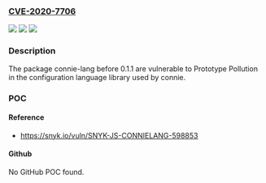 ### [CVE-2020-7706](https://cve.mitre.org/cgi-bin/cvename.cgi?name=CVE-2020-7706)
![](https://img.shields.io/static/v1?label=Product&message=connie-lang&color=blue)
![](https://img.shields.io/static/v1?label=Version&message=%3C%200.1.1%20&color=brighgreen)
![](https://img.shields.io/static/v1?label=Vulnerability&message=Prototype%20Pollution&color=brighgreen)

### Description

The package connie-lang before 0.1.1 are vulnerable to Prototype Pollution in the configuration language library used by connie.

### POC

#### Reference
- https://snyk.io/vuln/SNYK-JS-CONNIELANG-598853

#### Github
No GitHub POC found.


